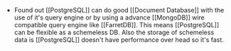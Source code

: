 - Found out [[PostgreSQL]] can do good [[Document Database]] with the use of it's query engine or by using a advance [[MongoDB]] wire compatible query engine like [[FarretDB]]. This means [[PostgreSQL]] can be flexible as a schemeless DB. Also the storage of schemeless data is [[PostgreSQL]] doesn't have performance over head so it's fast.